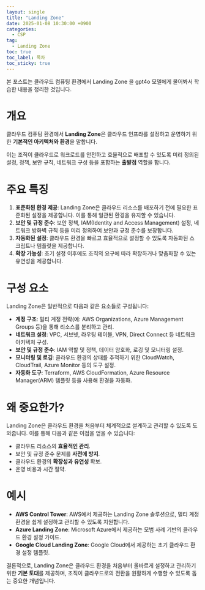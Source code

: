 ```yaml
---
layout: single
title: "Landing Zone"
date: 2025-01-08 10:30:00 +0900
categories: 
  - CSP
tag: 
  - Landing Zone
toc: true
toc_label: 목차
toc_sticky: true
---
```


본 포스트는 클라우드 컴퓨팅 환경에서 Landing Zone 을 gpt4o 모델에게 물어봐서 학습한 내용을 정리한 것입니다.

# 개요

클라우드 컴퓨팅 환경에서 **Landing Zone**은 클라우드 인프라를 설정하고 운영하기 위한 **기본적인 아키텍처와 환경**을 말합니다. 

이는 조직이 클라우드로 워크로드를 안전하고 효율적으로 배포할 수 있도록 미리 정의된 설정, 정책, 보안 규칙, 네트워크 구성 등을 포함하는 **출발점** 역할을 합니다.

# 주요 특징

1. **표준화된 환경 제공**: Landing Zone은 클라우드 리소스를 배포하기 전에 필요한 표준화된 설정을 제공합니다. 이를 통해 일관된 환경을 유지할 수 있습니다.
2. **보안 및 규정 준수**: 보안 정책, IAM(Identity and Access Management) 설정, 네트워크 방화벽 규칙 등을 미리 정의하여 보안과 규정 준수를 보장합니다.
3. **자동화된 설정**: 클라우드 환경을 빠르고 효율적으로 설정할 수 있도록 자동화된 스크립트나 템플릿을 제공합니다.
4. **확장 가능성**: 초기 설정 이후에도 조직의 요구에 따라 확장하거나 맞춤화할 수 있는 유연성을 제공합니다.

# 구성 요소
Landing Zone은 일반적으로 다음과 같은 요소들로 구성됩니다:
- **계정 구조**: 멀티 계정 전략(예: AWS Organizations, Azure Management Groups 등)을 통해 리소스를 분리하고 관리.
- **네트워크 설정**: VPC, 서브넷, 라우팅 테이블, VPN, Direct Connect 등 네트워크 아키텍처 구성.
- **보안 및 규정 준수**: IAM 역할 및 정책, 데이터 암호화, 로깅 및 모니터링 설정.
- **모니터링 및 로깅**: 클라우드 환경의 상태를 추적하기 위한 CloudWatch, CloudTrail, Azure Monitor 등의 도구 설정.
- **자동화 도구**: Terraform, AWS CloudFormation, Azure Resource Manager(ARM) 템플릿 등을 사용해 환경을 자동화.

# 왜 중요한가?
Landing Zone은 클라우드 환경을 처음부터 체계적으로 설계하고 관리할 수 있도록 도와줍니다. 이를 통해 다음과 같은 이점을 얻을 수 있습니다:
- 클라우드 리소스의 **효율적인 관리**.
- 보안 및 규정 준수 문제를 **사전에 방지**.
- 클라우드 환경의 **확장성과 유연성** 확보.
- 운영 비용과 시간 절약.

# 예시
- **AWS Control Tower**: AWS에서 제공하는 Landing Zone 솔루션으로, 멀티 계정 환경을 쉽게 설정하고 관리할 수 있도록 지원합니다.
- **Azure Landing Zone**: Microsoft Azure에서 제공하는 모범 사례 기반의 클라우드 환경 설정 가이드.
- **Google Cloud Landing Zone**: Google Cloud에서 제공하는 초기 클라우드 환경 설정 템플릿.

결론적으로, Landing Zone은 클라우드 환경을 처음부터 올바르게 설정하고 관리하기 위한 **기본 토대**를 제공하며, 조직이 클라우드로의 전환을 원활하게 수행할 수 있도록 돕는 중요한 개념입니다.
